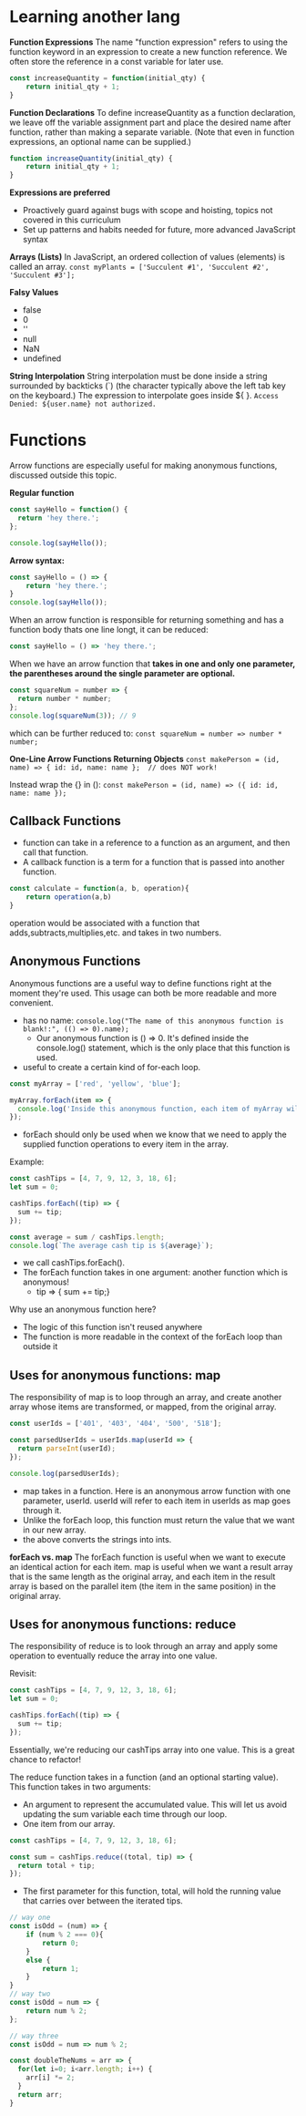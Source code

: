 # Learning another lang


**Function Expressions**
The name "function expression" refers to using the function keyword in an expression to create a new function reference. We often store the reference in a const variable for later use.
```javascript
const increaseQuantity = function(initial_qty) {
    return initial_qty + 1;
}
```

**Function Declarations**
To define increaseQuantity as a function declaration, we leave off the variable assignment part and place the desired name after function, rather than making a separate variable. (Note that even in function expressions, an optional name can be supplied.)

```javascript
function increaseQuantity(initial_qty) {
    return initial_qty + 1;
}
```

**Expressions are preferred**
- Proactively guard against bugs with scope and hoisting, topics not covered in this curriculum
- Set up patterns and habits needed for future, more advanced JavaScript syntax

**Arrays (Lists)**
In JavaScript, an ordered collection of values (elements) is called an array.
`const myPlants = ['Succulent #1', 'Succulent #2', 'Succulent #3'];`


**Falsy Values**
- false
- 0
- ''
- null
- NaN
- undefined

**String Interpolation**
String interpolation must be done inside a string surrounded by backticks (`) (the character typically above the left tab key on the keyboard.) The expression to interpolate goes inside ${ }.
``Access Denied: ${user.name} not authorized.``

# Functions
Arrow functions are especially useful for making anonymous functions, discussed outside this topic.

**Regular function**
```javascript
const sayHello = function() {
  return 'hey there.';
};

console.log(sayHello());
```

**Arrow syntax:**
```javascript
const sayHello = () => {
    return 'hey there.';
}
console.log(sayHello());
```
When an arrow function is responsible for returning something and has a function body thats one line longt, it can be reduced:

```javascript
const sayHello = () => 'hey there.';
```
When we have an arrow function that **takes in one and only one parameter, the parentheses around the single parameter are optional.**

```javascript
const squareNum = number => {
  return number * number;
};
console.log(squareNum(3)); // 9
```
which can be further reduced to:
`const squareNum = number => number * number;`

**One-Line Arrow Functions Returning Objects**
`const makePerson = (id, name) => { id: id, name: name };  // does NOT work!`

Instead wrap the {} in ():
`const makePerson = (id, name) => ({ id: id, name: name });`

## Callback Functions
- function can take in a reference to a function as an argument, and then call that function.
- A callback function is a term for a function that is passed into another function.

```javascript
const calculate = function(a, b, operation){
    return operation(a,b)
}
```
operation would be associated with a function that adds,subtracts,multiplies,etc. and takes in two numbers. 

## Anonymous Functions
Anonymous functions are a useful way to define functions right at the moment they're used. This usage can both be more readable and more convenient.
- has no name: `console.log("The name of this anonymous function is blank!:", (() => 0).name);`
  - Our anonymous function is () => 0. It's defined inside the console.log() statement, which is the only place that this function is used.
- useful to create a certain kind of for-each loop.

```javascript
const myArray = ['red', 'yellow', 'blue'];

myArray.forEach(item => {
  console.log('Inside this anonymous function, each item of myArray will be accessed as item:', item);
});
```
- forEach should only be used when we know that we need to apply the supplied function operations to every item in the array.

Example:
```javascript
const cashTips = [4, 7, 9, 12, 3, 18, 6];
let sum = 0;

cashTips.forEach((tip) => {
  sum += tip;
});

const average = sum / cashTips.length;
console.log(`The average cash tip is ${average}`);
```
 - we call cashTips.forEach(). 
 - The forEach function takes in one argument: another function which is anonymous!
   - tip => { sum += tip;}

Why use an anonymous function here?
- The logic of this function isn't reused anywhere
- The function is more readable in the context of the forEach loop than outside it


## Uses for anonymous functions: map

The responsibility of map is to loop through an array, and create another array whose items are transformed, or mapped, from the original array.

```javascript
const userIds = ['401', '403', '404', '500', '518'];

const parsedUserIds = userIds.map(userId => {
  return parseInt(userId);
});

console.log(parsedUserIds);
```
- map takes in a function. Here is an anonymous arrow function with one parameter, userId. userId will refer to each item in userIds as map goes through it.
- Unlike the forEach loop, this function must return the value that we want in our new array.
- the above converts the strings into ints. 

**forEach vs. map**
The forEach function is useful when we want to execute an identical action for each item. map is useful when we want a result array that is the same length as the original array, and each item in the result array is based on the parallel item (the item in the same position) in the original array.

## Uses for anonymous functions: reduce
The responsibility of reduce is to look through an array and apply some operation to eventually reduce the array into one value.

Revisit:
```javascript
const cashTips = [4, 7, 9, 12, 3, 18, 6];
let sum = 0;

cashTips.forEach((tip) => {
  sum += tip;
});
```
Essentially, we're reducing our cashTips array into one value. This is a great chance to refactor!

The reduce function takes in a function (and an optional starting value). This function takes in two arguments:
- An argument to represent the accumulated value. This will let us avoid updating the sum variable each time through our loop.
- One item from our array.

```javascript
const cashTips = [4, 7, 9, 12, 3, 18, 6];

const sum = cashTips.reduce((total, tip) => {
  return total + tip;
});
```
- 	The first parameter for this function, total, will hold the running value that carries over between the iterated tips.


```javascript
// way one
const isOdd = (num) => {
    if (num % 2 === 0){
        return 0;
    }
    else {
        return 1;
    }
}
// way two
const isOdd = num => {
    return num % 2;
};

// way three
const isOdd = num => num % 2;
```

```javascript
const doubleTheNums = arr => {
  for(let i=0; i<arr.length; i++) {
    arr[i] *= 2;
  }
  return arr;
}
```